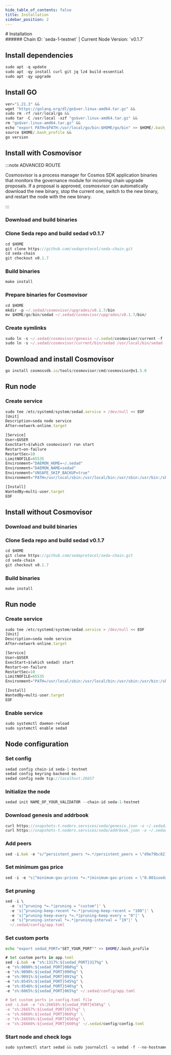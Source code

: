```yaml
---
hide_table_of_contents: false
title: Installation
sidebar_position: 2
---
```


<div class="h1-with-icon icon-seda">
# Installation
</div>
###### Chain ID: `seda-1-testnet` | Current Node Version: `v0.1.7`

## Install dependencies

```js
sudo apt -q update
sudo apt -qy install curl git jq lz4 build-essential
sudo apt -qy upgrade
```

## Install GO
```js
ver="1.21.3" &&
wget "https://golang.org/dl/go$ver.linux-amd64.tar.gz" &&
sudo rm -rf /usr/local/go &&
sudo tar -C /usr/local -xzf "go$ver.linux-amd64.tar.gz" &&
rm "go$ver.linux-amd64.tar.gz" &&
echo "export PATH=$PATH:/usr/local/go/bin:$HOME/go/bin" >> $HOME/.bash_profile &&
source $HOME/.bash_profile &&
go version
```

## Install with Cosmovisor
:::note ADVANCED ROUTE

Cosmosvisor is a process manager for Cosmos SDK application binaries that monitors the governance module for incoming chain upgrade proposals. If a proposal is approved, cosmosvisor can automatically download the new binary, stop the current one, switch to the new binary, and restart the node with the new binary.

:::
### Download and build binaries
### Clone Seda repo and build sedad v0.1.7
```js
cd $HOME
git clone https://github.com/sedaprotocol/seda-chain.git
cd seda-chain
git checkout v0.1.7
```

### Build binaries
```js
make install
```
### Prepare binaries for Cosmovisor
```js
cd $HOME
mkdir -p ~/.sedad/cosmovisor/upgrades/v0.1.7/bin
mv $HOME/go/bin/sedad ~/.sedad/cosmovisor/upgrades/v0.1.7/bin/
```

### Create symlinks
```js
sudo ln -s ~/.sedad/cosmovisor/genesis ~/.sedad/cosmovisor/current -f
sudo ln -s ~/.sedad/cosmovisor/current/bin/sedad /usr/local/bin/sedad -f
```

## Download and install Cosmovisor
```js
go install cosmossdk.io/tools/cosmovisor/cmd/cosmovisor@v1.5.0
```

## Run node
### Create service
```js
sudo tee /etc/systemd/system/sedad.service > /dev/null << EOF
[Unit]
Description=seda node service
After=network-online.target

[Service]
User=$USER
ExecStart=$(which cosmovisor) run start
Restart=on-failure
RestartSec=10
LimitNOFILE=65535
Environment="DAEMON_HOME=~/.sedad"
Environment="DAEMON_NAME=sedad"
Environment="UNSAFE_SKIP_BACKUP=true"
Environment="PATH=/usr/local/sbin:/usr/local/bin:/usr/sbin:/usr/bin:/sbin:/bin:/usr/games:/usr/local/games:/snap/bin:~/.sedad/cosmovisor/current/bin"

[Install]
WantedBy=multi-user.target
EOF
```

## Install without Cosmovisor

### Download and build binaries
### Clone Seda repo and build sedad v0.1.7
```js
cd $HOME
git clone https://github.com/sedaprotocol/seda-chain.git
cd seda-chain
git checkout v0.1.7
```

### Build binaries
```js
make install
```

## Run node
### Create service
```js
sudo tee /etc/systemd/system/sedad.service > /dev/null << EOF
[Unit]
Description=seda node service
After=network-online.target

[Service]
User=$USER
ExecStart=$(which sedad) start
Restart=on-failure
RestartSec=10
LimitNOFILE=65535
Environment="PATH=/usr/local/sbin:/usr/local/bin:/usr/sbin:/usr/bin:/sbin:/bin:/usr/games:/usr/local/games:/snap/bin"

[Install]
WantedBy=multi-user.target
EOF
```

### Enable service
```js
sudo systemctl daemon-reload
sudo systemctl enable sedad
```

## Node configuration
### Set config
```js
sedad config chain-id seda-1-testnet
sedad config keyring-backend os
sedad config node tcp://localhost:26657
```

### Initialize the node
```js
sedad init NAME_OF_YOUR_VALIDATOR --chain-id seda-1-testnet
```

### Download genesis and addrbook
```js
curl https://snapshots-t.noders.services/seda/genesis.json -o ~/.sedad/config/genesis.json
curl https://snapshots-t.noders.services/seda/addrbook.json -o ~/.sedad/config/addrbook.json
```
### Add peers
```js
sed -i.bak -e "s/^persistent_peers *=.*/persistent_peers = \"d9e79bc821f1fcf7b5924dfc1c2a8ffec91737fe@seda-t-rpc.noders.services:25856\"/" ~/.sedad/config/config.toml
```

### Set minimum gas price
```js
sed -i -e "s|^minimum-gas-prices *=.*|minimum-gas-prices = \"0.001useda\"|" ~/.sedad/config/app.toml
```
### Set pruning
```js
sed -i \
  -e 's|^pruning *=.*|pruning = "custom"|' \
  -e 's|^pruning-keep-recent *=.*|pruning-keep-recent = "100"|' \
  -e 's|^pruning-keep-every *=.*|pruning-keep-every = "0"|' \
  -e 's|^pruning-interval *=.*|pruning-interval = "19"|' \
  ~/.sedad/config/app.toml
```

### Set custom ports

```bash
echo "export sedad_PORT="SET_YOUR_PORT"" >> $HOME/.bash_profile
```

```js
# Set custom ports in app.toml
sed -i.bak -e "s%:1317%:${sedad_PORT}317%g" \
-e "s%:8080%:${sedad_PORT}080%g" \
-e "s%:9090%:${sedad_PORT}090%g" \
-e "s%:9091%:${sedad_PORT}091%g" \
-e "s%:8545%:${sedad_PORT}545%g" \
-e "s%:8546%:${sedad_PORT}546%g" \
-e "s%:6065%:${sedad_PORT}065%g" ~/.sedad/config/app.toml

# Set custom ports in config.toml file
sed -i.bak -e "s%:26658%:${sedad_PORT}658%g" \
-e "s%:26657%:${sedad_PORT}657%g" \
-e "s%:6060%:${sedad_PORT}060%g" \
-e "s%:26656%:${sedad_PORT}656%g" \
-e "s%:26660%:${sedad_PORT}660%g" ~/.sedad/config/config.toml
```

### Start node and check logs
```js
sudo systemctl start sedad && sudo journalctl -u sedad -f --no-hostname -o cat
```